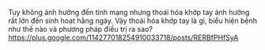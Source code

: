Tuy không ảnh hưởng đến tính mạng nhưng thoái hóa khớp tay ảnh hưởng rất lớn đến sinh hoạt hằng ngày. Vậy thoái hóa khớp tay là gì, biểu hiện bệnh như thế nào và phương pháp điều trị ra sao?
https://plus.google.com/114277018254910033718/posts/RERBfPHfSyA
